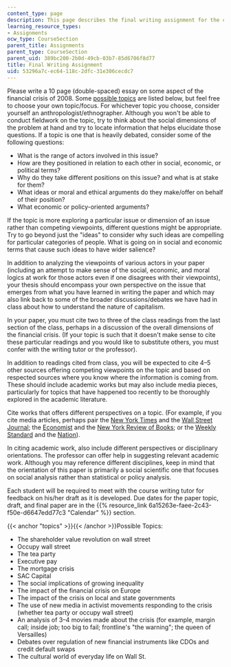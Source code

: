 ```yaml
---
content_type: page
description: This page describes the final writing assignment for the course.
learning_resource_types:
- Assignments
ocw_type: CourseSection
parent_title: Assignments
parent_type: CourseSection
parent_uid: 389bc200-2b0d-49cb-03b7-85d6706f8d77
title: Final Writing Assignment
uid: 53296a7c-ec64-118c-2dfc-31e306cecdc7
---
```


Please write a 10 page (double-spaced) essay on some aspect of the financial crisis of 2008. Some [possible topics](#topics) are listed below, but feel free to choose your own topic/focus. For whichever topic you choose, consider yourself an anthropologist/ethnographer. Although you won't be able to conduct fieldwork on the topic, try to think about the social dimensions of the problem at hand and try to locate information that helps elucidate those questions. If a topic is one that is heavily debated, consider some of the following questions:

*   What is the range of actors involved in this issue?
*   How are they positioned in relation to each other in social, economic, or political terms?
*   Why do they take different positions on this issue? and what is at stake for them?
*   What ideas or moral and ethical arguments do they make/offer on behalf of their position?
*   What economic or policy-oriented arguments?

If the topic is more exploring a particular issue or dimension of an issue rather than competing viewpoints, different questions might be appropriate. Try to go beyond just the "ideas" to consider why such ideas are compelling for particular categories of people. What is going on in social and economic terms that cause such ideas to have wider salience?

In addition to analyzing the viewpoints of various actors in your paper (including an attempt to make sense of the social, economic, and moral logics at work for those actors even if one disagrees with their viewpoints), your thesis should encompass your own perspective on the issue that emerges from what you have learned in writing the paper and which may also link back to some of the broader discussions/debates we have had in class about how to understand the nature of capitalism.

In your paper, you must cite two to three of the class readings from the last section of the class, perhaps in a discussion of the overall dimensions of the financial crisis. (If your topic is such that it doesn't make sense to cite these particular readings and you would like to substitute others, you must confer with the writing tutor or the professor).

In addition to readings cited from class, you will be expected to cite 4–5 other sources offering competing viewpoints on the topic and based on respected sources where you know where the information is coming from. These should include academic works but may also include media pieces, particularly for topics that have happened too recently to be thoroughly explored in the academic literature.

Cite works that offers different perspectives on a topic. (For example, if you cite media articles, perhaps pair the [New York Times](http://www.nytimes.com/) and the [Wall Street Journal](http://online.wsj.com/home-page); the [Economist](http://www.economist.com/) and the [New York Review of Books](http://www.nybooks.com/); or the [Weekly Standard](http://www.weeklystandard.com/) and the [Nation](http://www.thenation.com/)).

In citing academic work, also include different perspectives or disciplinary orientations. The professor can offer help in suggesting relevant academic work. Although you may reference different disciplines, keep in mind that the orientation of this paper is primarily a social scientific one that focuses on social analysis rather than statistical or policy analysis.

Each student will be required to meet with the course writing tutor for feedback on his/her draft as it is developed. Due dates for the paper topic, draft, and final paper are in the {{% resource_link 6a15263e-faee-2c43-f50e-d6647edd77c3 "Calendar" %}} section.

{{< anchor "topics" >}}{{< /anchor >}}Possible Topics:

*   The shareholder value revolution on wall street
*   Occupy wall street
*   The tea party
*   Executive pay
*   The mortgage crisis
*   SAC Capital
*   The social implications of growing inequality
*   The impact of the financial crisis on Europe
*   The impact of the crisis on local and state governments
*   The use of new media in activist movements responding to the crisis (whether tea party or occupy wall street)
*   An analysis of 3–4 movies made about the crisis (for example, margin call; inside job; too big to fail; frontline's "the warning"; the queen of Versailles)
*   Debates over regulation of new financial instruments like CDOs and credit default swaps
*   The cultural world of everyday life on Wall St.